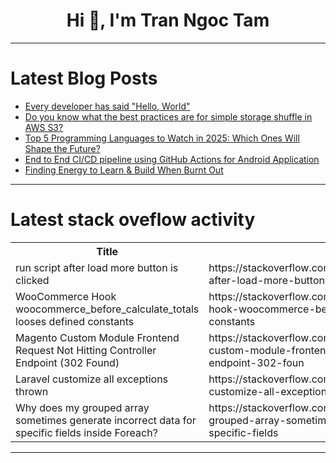 <h1 align="center">Hi 👋, I'm Tran Ngoc Tam</h1>

---

# Latest Blog Posts 
<!-- BLOG-POST-LIST:START -->
- [Every developer has said &quot;Hello, World&quot;](https://dev.to/pedroantdevv/every-developer-has-said-hello-world-hkg)
- [Do you know what the best practices are for simple storage shuffle in AWS S3?](https://dev.to/vaish_98/do-you-know-what-the-best-practices-are-for-simple-storage-shuffle-in-aws-s3-la0)
- [Top 5 Programming Languages to Watch in 2025: Which Ones Will Shape the Future?](https://dev.to/codiclab/top-5-programming-languages-to-watch-in-2025-which-ones-will-shape-the-future-4bdd)
- [End to End CI/CD pipeline using GitHub Actions for Android Application](https://dev.to/devcloudninjas/end-to-end-cicd-pipeline-using-github-actions-for-android-application-36i5)
- [Finding Energy to Learn &amp; Build When Burnt Out](https://dev.to/jesterxl/finding-energy-to-learn-build-when-burnt-out-4139)
<!-- BLOG-POST-LIST:END -->

---

# Latest stack oveflow activity
<table>
  <tr><th>Title</th><th>Link</th></tr>
  <!-- STACKOVERFLOW:START --><tr><td>run script after load more button is clicked</td><td>https://stackoverflow.com/questions/79279217/run-script-after-load-more-button-is-clicked</td></tr><tr><td>WooCommerce Hook woocommerce_before_calculate_totals looses defined constants</td><td>https://stackoverflow.com/questions/79279006/woocommerce-hook-woocommerce-before-calculate-totals-looses-defined-constants</td></tr><tr><td>Magento Custom Module Frontend Request Not Hitting Controller Endpoint &lpar;302 Found&rpar;</td><td>https://stackoverflow.com/questions/79278926/magento-custom-module-frontend-request-not-hitting-controller-endpoint-302-foun</td></tr><tr><td>Laravel customize all exceptions thrown</td><td>https://stackoverflow.com/questions/79278623/laravel-customize-all-exceptions-thrown</td></tr><tr><td>Why does my grouped array sometimes generate incorrect data for specific fields inside Foreach?</td><td>https://stackoverflow.com/questions/79278603/why-does-my-grouped-array-sometimes-generate-incorrect-data-for-specific-fields</td></tr><!-- STACKOVERFLOW:END -->
</table>

---


